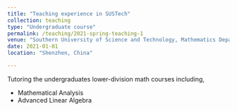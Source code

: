 ```yaml
---
title: "Teaching experience in SUSTech"
collection: teaching
type: "Undergraduate course"
permalink: /teaching/2021-spring-teaching-1
venue: "Southern University of Science and Technology, Mathematics Department"
date: 2021-01-01
location: "Shenzhen, China"

---
```

Tutoring the undergraduates lower-division math courses including,
* Mathematical Analysis
* Advanced Linear Algebra
